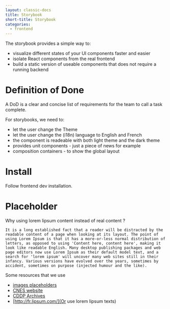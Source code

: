 ```yaml
---
layout: classic-docs
title: Storybook
short-title: Storybook
categories:
  - frontend
---
```


The storybook provides a simple way to:

- visualize different states of your UI components faster and easier
- isolate React components from the real frontend
- build a static version of useable components that does not require a running backend

# Definition of Done

A DoD is a clear and concise list of requirements for the team to call a task complete.

For storybooks, we need to:

- let the user change the Theme
- let the user change the (i18n) language to English and French
- the component is readeable with both light theme and the dark theme
- provides unit components - just a piece of news for example
- composition containers - to show the global layout

# Install

Follow frontend dev installation.

# Placeholder

Why using lorem lipsum content instead of real content ?

```
It is a long established fact that a reader will be distracted by the readable content of a page when looking at its layout. The point of using Lorem Ipsum is that it has a more-or-less normal distribution of letters, as opposed to using 'Content here, content here', making it look like readable English. Many desktop publishing packages and web page editors now use Lorem Ipsum as their default model text, and a search for 'lorem ipsum' will uncover many web sites still in their infancy. Various versions have evolved over the years, sometimes by accident, sometimes on purpose (injected humour and the like).
```

Some resources that we use

- [images placeholders](http://lorempicsum.com/)
- [CNES website](https://cnes.fr/fr)
- [CDDP Archives](https://cdpp-archive.cnes.fr/)
- [http://fr.lipsum.com/](Or use lorem lipsum texts)
